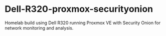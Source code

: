 # Dell-R320-proxmox-securityonion
Homelab build using Dell R320 running Proxmox VE with Security Onion for network monitoring and analysis.
